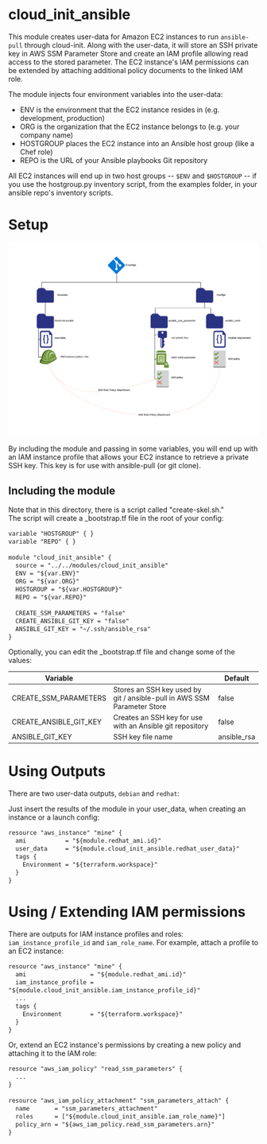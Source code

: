 # cloud_init_ansible

This module creates user-data for Amazon EC2 instances to run `ansible-pull` through cloud-init.
Along with the user-data, it will store an SSH private key in AWS SSM Parameter Store and 
create an IAM profile allowing read access to the stored parameter.  The EC2 instance's IAM 
permissions can be extended by attaching additional policy documents to the linked IAM role.

The module injects four environment variables into the user-data:

* ENV is the environment that the EC2 instance resides in (e.g. development, production)
* ORG is the organization that the EC2 instance belongs to (e.g. your company name)
* HOSTGROUP places the EC2 instance into an Ansible host group (like a Chef role)
* REPO is the URL of your Ansible playbooks Git repository

All EC2 instances will end up in two host groups -- `$ENV` and `$HOSTGROUP` -- if you use the
hostgroup.py inventory script, from the examples folder, in your ansible repo's inventory scripts.

# Setup

![Object relationhips](docs/cloud-init-modules.png)

By including the module and passing in some variables, you will end up with an IAM instance
profile that allows your EC2 instance to retrieve a private SSH key.  This key is for use
with ansible-pull (or git clone). 

## Including the module

Note that in this directory, there is a script called "create-skel.sh."  
The script will create a \_bootstrap.tf file in the root of your config:

```
variable "HOSTGROUP" { }
variable "REPO" { }

module "cloud_init_ansible" {
  source = "../../modules/cloud_init_ansible"
  ENV = "${var.ENV}"
  ORG = "${var.ORG}"
  HOSTGROUP = "${var.HOSTGROUP}"
  REPO = "${var.REPO}"

  CREATE_SSM_PARAMETERS = "false"
  CREATE_ANSIBLE_GIT_KEY = "false"
  ANSIBLE_GIT_KEY = "~/.ssh/ansible_rsa"
}
```

Optionally, you can edit the \_bootstrap.tf file and change some of the values:

| Variable               |                                                                         | Default     | 
|------------------------|-------------------------------------------------------------------------|-------------|
| CREATE_SSM_PARAMETERS  | Stores an SSH key used by git / ansible-pull in AWS SSM Parameter Store | false       |
| CREATE_ANSIBLE_GIT_KEY | Creates an SSH key for use with an Ansible git repository               | false       |
| ANSIBLE_GIT_KEY        | SSH key file name                                                       | ansible_rsa |

# Using Outputs

There are two user-data outputs, `debian` and `redhat`:

Just insert the results of the module in your user_data, when creating an instance or a launch config:

```
resource "aws_instance" "mine" {
  ami           = "${module.redhat_ami.id}"
  user_data     = "${module.cloud_init_ansible.redhat_user_data}"
  tags {
    Environment = "${terraform.workspace}"
  }
}
```

# Using / Extending IAM permissions

There are outputs for IAM instance profiles and roles: `iam_instance_profile_id` and `iam_role_name`.
For example, attach a profile to an EC2 instance:

```
resource "aws_instance" "mine" {
  ami                  = "${module.redhat_ami.id}"
  iam_instance_profile = "${module.cloud_init_ansible.iam_instance_profile_id}"
  ...
  tags {
    Environment        = "${terraform.workspace}"
  }
}
```

Or, extend an EC2 instance's permissions by creating a new policy and attaching it to the IAM role:

```
resource "aws_iam_policy" "read_ssm_parameters" {
  ...
}

resource "aws_iam_policy_attachment" "ssm_parameters_attach" {
  name       = "ssm_parameters_attachment"
  roles      = ["${module.cloud_init_ansible.iam_role_name}"]
  policy_arn = "${aws_iam_policy.read_ssm_parameters.arn}"
}
```
